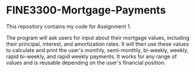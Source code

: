 # FINE3300-Mortgage-Payments
This repository contains my code for Assignment 1. 

The program will ask users for input about their mortgage values, including their principal, interest, and amortization rates. 
It will then use these values to calculate and print the user's monthly, semi-monthly, bi-weekly, weekly, rapid bi-weekly, and rapid weekly payments.
It works for any range of values and is reusable depending on the user's financial position. 
